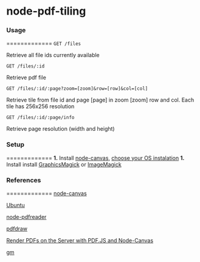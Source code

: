 # node-pdf-tiling

### Usage 
=============
```GET /files```

Retrieve all file ids currently available

```GET /files/:id```

Retrieve pdf file

```GET /files/:id/:page?zoom=[zoom]&row=[row]&col=[col]```

Retrieve tile from file id and page [page] in zoom [zoom] row and col. Each tile has 256x256 resolution

```GET /files/:id/:page/info```

Retrieve page resolution (width and height)

### Setup
=============
__1.__ Install [node-canvas](https://github.com/Automattic/node-canvas), [choose your OS instalation](https://github.com/Automattic/node-canvas/wiki/_pages)
__1.__ Install install [GraphicsMagick](http://www.graphicsmagick.org/) or [ImageMagick](http://www.imagemagick.org/)

### References
=============
[node-canvas](https://github.com/Automattic/node-canvas)

[Ubuntu](https://github.com/Automattic/node-canvas/wiki/Installation---Ubuntu-and-other-Debian-based-systems)

[node-pdfreader](https://github.com/jviereck/node-pdfreader)

[pdfdraw](https://github.com/flexpaper/pdfdraw)

[Render PDFs on the Server with PDF.JS and Node-Canvas](http://baudehlo.com/2013/02/21/render-pdfs-on-the-server-with-pdf-js-and-node-canvas/)

[gm](https://github.com/aheckmann/gm)
